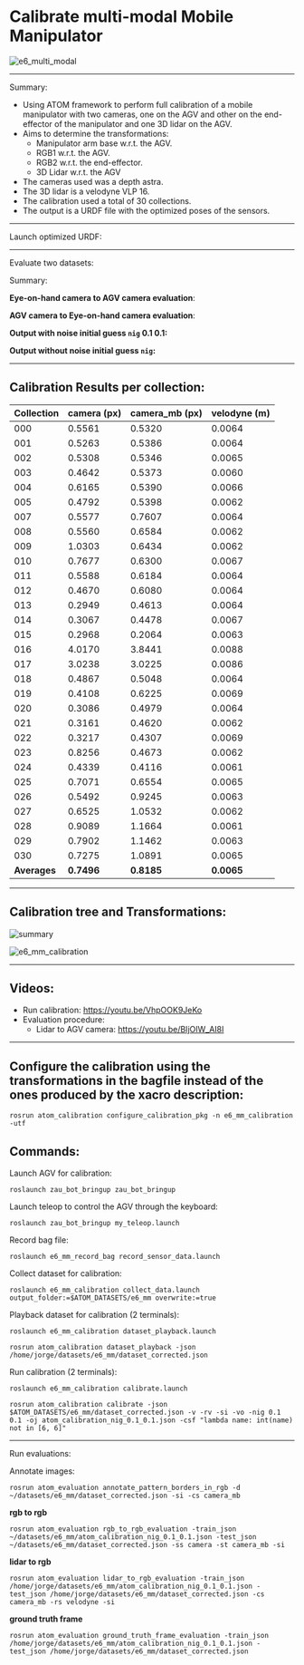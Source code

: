 # Calibrate multi-modal Mobile Manipulator

![e6_multi_modal](https://user-images.githubusercontent.com/80167550/223143282-6aba8fe6-3a37-46c6-9d52-dcbfe30af1a1.png)

_______________________________

Summary: 
* Using ATOM framework to perform full calibration of a mobile manipulator with two cameras, one on the AGV and other on the end-effector of the manipulator and one 3D lidar on the AGV.
* Aims to determine the transformations: 
    * Manipulator arm base w.r.t. the AGV.
    * RGB1 w.r.t. the AGV. 
    * RGB2 w.r.t. the end-effector.
    * 3D Lidar w.r.t. the AGV
* The cameras used was a depth astra.
* The 3D lidar is a velodyne VLP 16.
* The calibration used a total of 30 collections.
* The output is a URDF file with the optimized poses of the sensors.
_______________________________

Launch optimized URDF:

_______________________________

Evaluate two datasets:

Summary:

**Eye-on-hand camera to AGV camera evaluation**:


**AGV camera to Eye-on-hand camera evaluation**:


**Output with noise initial guess `nig` 0.1 0.1:**



**Output without noise initial guess `nig`:**


_______________________________

## Calibration Results per collection:

| Collection | camera (px) | camera_mb (px) | velodyne (m) |
|------------|-------------|----------------|--------------|
|    000     |    0.5561   |     0.5320     |    0.0064    |
|    001     |    0.5263   |     0.5386     |    0.0064    |
|    002     |    0.5308   |     0.5346     |    0.0065    |
|    003     |    0.4642   |     0.5373     |    0.0060    |
|    004     |    0.6165   |     0.5390     |    0.0066    |
|    005     |    0.4792   |     0.5398     |    0.0062    |
|    007     |    0.5577   |     0.7607     |    0.0064    |
|    008     |    0.5560   |     0.6584     |    0.0062    |
|    009     |    1.0303   |     0.6434     |    0.0062    |
|    010     |    0.7677   |     0.6300     |    0.0067    |
|    011     |    0.5588   |     0.6184     |    0.0064    |
|    012     |    0.4670   |     0.6080     |    0.0064    |
|    013     |    0.2949   |     0.4613     |    0.0064    |
|    014     |    0.3067   |     0.4478     |    0.0067    |
|    015     |    0.2968   |     0.2064     |    0.0063    |
|    016     |    4.0170   |     3.8441     |    0.0088    |
|    017     |    3.0238   |     3.0225     |    0.0086    |
|    018     |    0.4867   |     0.5048     |    0.0064    |
|    019     |    0.4108   |     0.6225     |    0.0069    |
|    020     |    0.3086   |     0.4979     |    0.0064    |
|    021     |    0.3161   |     0.4620     |    0.0062    |
|    022     |    0.3217   |     0.4307     |    0.0069    |
|    023     |    0.8256   |     0.4673     |    0.0062    |
|    024     |    0.4339   |     0.4116     |    0.0061    |
|    025     |    0.7071   |     0.6554     |    0.0065    |
|    026     |    0.5492   |     0.9245     |    0.0063    |
|    027     |    0.6525   |     1.0532     |    0.0062    |
|    028     |    0.9089   |     1.1664     |    0.0061    |
|    029     |    0.7902   |     1.1462     |    0.0063    |
|    030     |    0.7275   |     1.0891     |    0.0065    |
|  **Averages**  |    **0.7496**   |     **0.8185**     |    **0.0065**    |

_______________________________

## Calibration tree and Transformations:

![summary](https://user-images.githubusercontent.com/80167550/223447591-e07abebf-9583-4fc2-937f-a91a2f06a977.png)

![e6_mm_calibration](https://user-images.githubusercontent.com/80167550/223447764-ef7f8521-8503-4577-a358-ad14ccffb4d5.png)


_______________________________

## Videos:
* Run calibration: https://youtu.be/VhpOOK9JeKo
* Evaluation procedure:
    * Lidar to AGV camera: https://youtu.be/BIjOIW_AI8I
_______________________________

## Configure the calibration using the transformations in the bagfile instead of the ones produced by the xacro description:

    rosrun atom_calibration configure_calibration_pkg -n e6_mm_calibration -utf

## Commands:
Launch AGV for calibration:

    roslaunch zau_bot_bringup zau_bot_bringup

Launch teleop to control the AGV through the keyboard:

    roslaunch zau_bot_bringup my_teleop.launch 

Record bag file:

    roslaunch e6_mm_record_bag record_sensor_data.launch

Collect dataset for calibration:

    roslaunch e6_mm_calibration collect_data.launch output_folder:=$ATOM_DATASETS/e6_mm overwrite:=true

Playback dataset for calibration (2 terminals):

    roslaunch e6_mm_calibration dataset_playback.launch 

    rosrun atom_calibration dataset_playback -json /home/jorge/datasets/e6_mm/dataset_corrected.json 

Run calibration (2 terminals):

    roslaunch e6_mm_calibration calibrate.launch

    rosrun atom_calibration calibrate -json $ATOM_DATASETS/e6_mm/dataset_corrected.json -v -rv -si -vo -nig 0.1 0.1 -oj atom_calibration_nig_0.1_0.1.json -csf "lambda name: int(name) not in [6, 6]"

_______________________________

Run evaluations:

Annotate images:

    rosrun atom_evaluation annotate_pattern_borders_in_rgb -d ~/datasets/e6_mm/dataset_corrected.json -si -cs camera_mb

**rgb to rgb**

    rosrun atom_evaluation rgb_to_rgb_evaluation -train_json ~/datasets/e6_mm/atom_calibration_nig_0.1_0.1.json -test_json ~/datasets/e6_mm/dataset_corrected.json -ss camera -st camera_mb -si

**lidar to rgb**

    rosrun atom_evaluation lidar_to_rgb_evaluation -train_json /home/jorge/datasets/e6_mm/atom_calibration_nig_0.1_0.1.json -test_json /home/jorge/datasets/e6_mm/dataset_corrected.json -cs camera_mb -rs velodyne -si

**ground truth frame**

    rosrun atom_evaluation ground_truth_frame_evaluation -train_json  /home/jorge/datasets/e6_mm/atom_calibration_nig_0.1_0.1.json -test_json /home/jorge/datasets/e6_mm/dataset_corrected.json